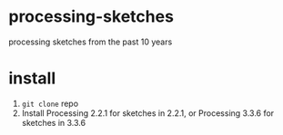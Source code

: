 # processing-sketches
processing sketches from the past 10 years

# install

1. `git clone` repo
2. Install Processing 2.2.1 for sketches in 2.2.1, or Processing 3.3.6 for sketches in 3.3.6
